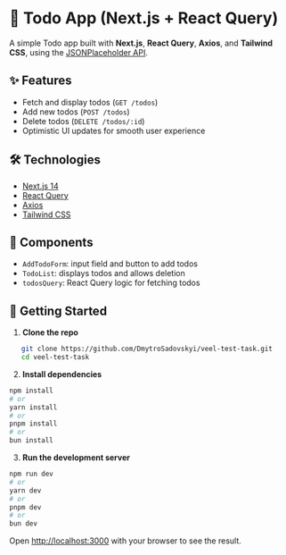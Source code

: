 # 📝 Todo App (Next.js + React Query)

A simple Todo app built with **Next.js**, **React Query**, **Axios**, and **Tailwind CSS**, using the [JSONPlaceholder API](https://jsonplaceholder.typicode.com/).

## ✨ Features

- Fetch and display todos (`GET /todos`)
- Add new todos (`POST /todos`)
- Delete todos (`DELETE /todos/:id`)
- Optimistic UI updates for smooth user experience

## 🛠️ Technologies

- [Next.js 14](https://nextjs.org/)
- [React Query](https://tanstack.com/query/latest)
- [Axios](https://axios-http.com/)
- [Tailwind CSS](https://tailwindcss.com/)

## 🧩 Components

- `AddTodoForm`: input field and button to add todos
- `TodoList`: displays todos and allows deletion
- `todosQuery`: React Query logic for fetching todos

## 🚀 Getting Started

1. **Clone the repo**

```bash
   git clone https://github.com/DmytroSadovskyi/veel-test-task.git
   cd veel-test-task
```

2. **Install dependencies**

```bash
npm install
# or
yarn install
# or
pnpm install
# or
bun install
```

3. **Run the development server**

```bash
npm run dev
# or
yarn dev
# or
pnpm dev
# or
bun dev
```

Open [http://localhost:3000](http://localhost:3000) with your browser to see the result.
